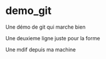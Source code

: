 # demo_git
Une démo de git qui marche bien

Une deuxieme ligne juste pour la forme

Une mdif depuis ma machine

